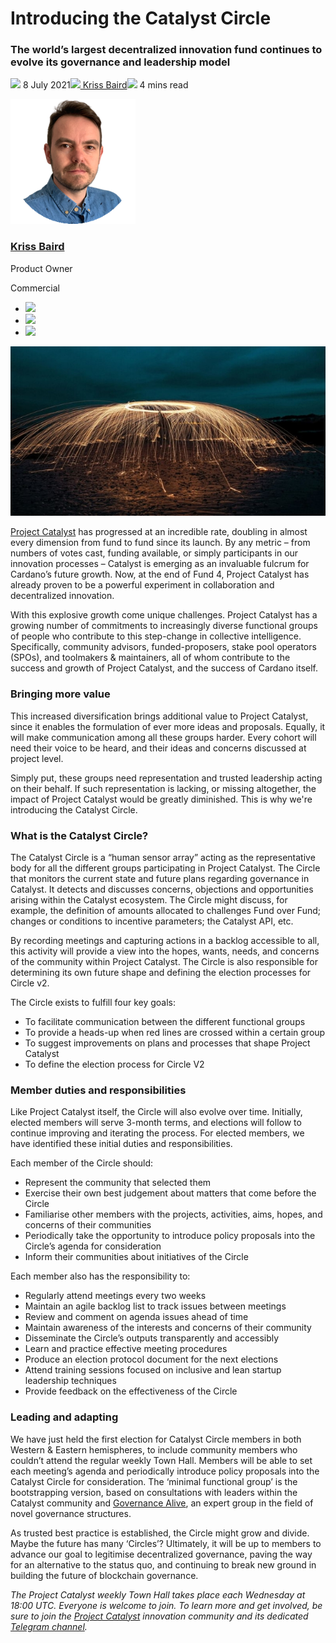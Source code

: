 # Introducing the Catalyst Circle
### **The world’s largest decentralized innovation fund continues to evolve its governance and leadership model**
![](img/2021-07-08-introducing-the-catalyst-circle.002.png) 8 July 2021![](img/2021-07-08-introducing-the-catalyst-circle.002.png)[ Kriss Baird](tmp//en/blog/authors/kriss-braid/page-1/)![](img/2021-07-08-introducing-the-catalyst-circle.003.png) 4 mins read

![Kriss Baird](img/2021-07-08-introducing-the-catalyst-circle.004.png)[](tmp//en/blog/authors/kriss-braid/page-1/)
### [**Kriss Baird**](tmp//en/blog/authors/kriss-braid/page-1/)
Product Owner

Commercial

- ![](img/2021-07-08-introducing-the-catalyst-circle.005.png)[](mailto:kriss.baird@iohk.io "Email")
- ![](img/2021-07-08-introducing-the-catalyst-circle.006.png)[](tmp/linkedin.com/in/krissbaird "LinkedIn")
- ![](img/2021-07-08-introducing-the-catalyst-circle.007.png)[](https://twitter.com/krissbaird "Twitter")

![Introducing the Catalyst Circle](img/2021-07-08-introducing-the-catalyst-circle.008.jpeg)

[Project Catalyst](https://iohk.io/en/blog/posts/2020/09/16/project-catalyst-introducing-our-first-public-fund-for-cardano-community-innovation/) has progressed at an incredible rate, doubling in almost every dimension from fund to fund since its launch. By any metric – from numbers of votes cast, funding available, or simply participants in our innovation processes – Catalyst is emerging as an invaluable fulcrum for Cardano’s future growth. Now, at the end of Fund 4, Project Catalyst has already proven to be a powerful experiment in collaboration and decentralized innovation.

With this explosive growth come unique challenges. Project Catalyst has a growing number of commitments to increasingly diverse functional groups of people who contribute to this step-change in collective intelligence. Specifically, community advisors, funded-proposers, stake pool operators (SPOs), and toolmakers & maintainers, all of whom contribute to the success and growth of Project Catalyst, and the success of Cardano itself.
### **Bringing more value**
This increased diversification brings additional value to Project Catalyst, since it enables the formulation of ever more ideas and proposals. Equally, it will make communication among all these groups harder. Every cohort will need their voice to be heard, and their ideas and concerns discussed at project level. 

Simply put, these groups need representation and trusted leadership acting on their behalf. If such representation is lacking, or missing altogether, the impact of Project Catalyst would be greatly diminished. This is why we're introducing the Catalyst Circle.
### **What is the Catalyst Circle?**
The Catalyst Circle is a “human sensor array” acting as the representative body for all the different groups participating in Project Catalyst. The Circle that monitors the current state and future plans regarding governance in Catalyst. It detects and discusses concerns, objections and opportunities arising within the Catalyst ecosystem. The Circle might discuss, for example, the definition of amounts allocated to challenges Fund over Fund; changes or conditions to incentive parameters; the Catalyst API, etc.

By recording meetings and capturing actions in a backlog accessible to all, this activity will provide a view into the hopes, wants, needs, and concerns of the community within Project Catalyst. The Circle is also responsible for determining its own future shape and defining the election processes for Circle v2.

The Circle exists to fulfill four key goals:

- To facilitate communication between the different functional groups 
- To provide a heads-up when red lines are crossed within a certain group
- To suggest improvements on plans and processes that shape Project Catalyst
- To define the election process for Circle V2
### **Member duties and responsibilities**
Like Project Catalyst itself, the Circle will also evolve over time. Initially, elected members will serve 3-month terms, and elections will follow to continue improving and iterating the process. For elected members, we have identified these initial duties and responsibilities. 

Each member of the Circle should:

- Represent the community that selected them
- Exercise their own best judgement about matters that come before the Circle 
- Familiarise other members with the projects, activities, aims, hopes, and concerns of their communities
- Periodically take the opportunity to introduce policy proposals into the Circle’s agenda for consideration 
- Inform their communities about initiatives of the Circle

Each member also has the responsibility to:

- Regularly attend meetings every two weeks
- Maintain an agile backlog list to track issues between meetings
- Review and comment on agenda issues ahead of time 
- Maintain awareness of the interests and concerns of their community
- Disseminate the Circle’s outputs transparently and accessibly
- Learn and practice effective meeting procedures 
- Produce an election protocol document for the next elections
- Attend training sessions focused on inclusive and lean startup leadership techniques
- Provide feedback on the effectiveness of the Circle
### **Leading and adapting**
We have just held the first election for Catalyst Circle members in both Western & Eastern hemispheres, to include community members who couldn’t attend the regular weekly Town Hall. Members will be able to set each meeting’s agenda and periodically introduce policy proposals into the Catalyst Circle for consideration. The ‘minimal functional group’ is the bootstrapping version, based on consultations with leaders within the Catalyst community and [Governance Alive](https://www.governancealive.com/), an expert group in the field of novel governance structures.

As trusted best practice is established, the Circle might grow and divide. Maybe the future has many ‘Circles’? Ultimately, it will be up to members to advance our goal to legitimise decentralized governance, paving the way for an alternative to the status quo, and continuing to break new ground in building the future of blockchain governance.

*The Project Catalyst weekly Town Hall takes place each Wednesday at 18:00 UTC. Everyone is welcome to join. To learn more and get involved, be sure to join the [Project Catalyst](https://cardano.ideascale.com/) innovation community and its dedicated [Telegram channel](https://t.me/ProjectCatalystChat).*
